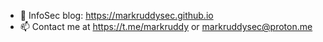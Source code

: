 - 📖 InfoSec blog: <https://markruddysec.github.io>
- 📫 Contact me at <https://t.me/markruddy> or markruddysec@proton.me
